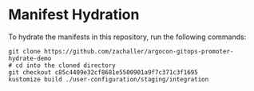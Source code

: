 # Manifest Hydration

To hydrate the manifests in this repository, run the following commands:

```shell
git clone https://github.com/zachaller/argocon-gitops-promoter-hydrate-demo
# cd into the cloned directory
git checkout c85c4409e32cf8681e5500901a9f7c371c3f1695
kustomize build ./user-configuration/staging/integration
```
